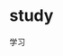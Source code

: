 <!--
 * @Author: why 2594258643@qq.com
 * @Date: 2023-05-09 10:58:43
 * @LastEditors: why 2594258643@qq.com
 * @LastEditTime: 2023-05-09 11:12:21
 * @FilePath: \demo\README.md
 * @Description: 这是默认设置,请设置`customMade`, 打开koroFileHeader查看配置 进行设置: https://github.com/OBKoro1/koro1FileHeader/wiki/%E9%85%8D%E7%BD%AE
-->
# study
学习
